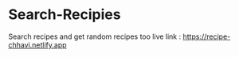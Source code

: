 # Search-Recipies
Search recipes and get random recipes too 
live link :
https://recipe-chhavi.netlify.app
